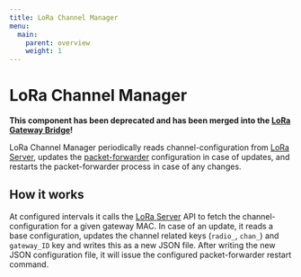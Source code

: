 ```yaml
---
title: LoRa Channel Manager
menu:
  main:
    parent: overview
    weight: 1
---
```


# LoRa Channel Manager

**This component has been deprecated and has been merged into the
[LoRa Gateway Bridge](https://www.loraserver.io/lora-gateway-bridge/)!**

LoRa Channel Manager periodically reads channel-configuration from [LoRa Server](/loraserver/),
updates the [packet-forwarder](https://github.com/lora-net/packet_forwarder)
configuration in case of updates, and restarts the packet-forwarder process
in case of any changes.

## How it works

At configured intervals it calls the [LoRa Server](/loraserver/) API
to fetch the channel-configuration for a given gateway MAC. In case of an
update, it reads a base configuration, updates the channel related keys
(`radio_`, `chan_`) and `gateway_ID` key and writes this as a new JSON file.
After writing the new JSON configuration file, it will issue the configured
packet-forwarder restart command.
